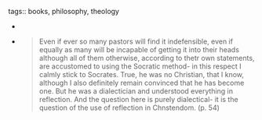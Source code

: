 tags:: books, philosophy, theology

- >
- > Even if ever so many pastors will find it indefensible, even if equally as many will be incapable of getting it into their heads although all of them otherwise, according to thetr own statements, are accustomed to using the Socratic method- in this respect I calmly stick to Socrates. True, he was no Christian, that I know, although I also definitely remain convinced that he has become one. But he was a dialectician and understood everything in reflection. And the question here is purely dialectical- it is the question of the use of reflection in Chnstendom.
  (p. 54)